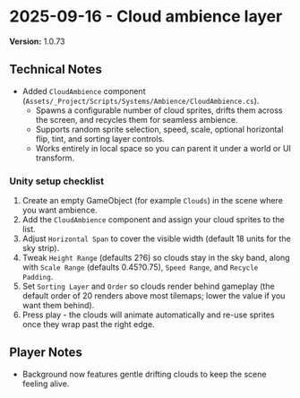 # 2025-09-16 - Cloud ambience layer

**Version:** 1.0.73

## Technical Notes

- Added `CloudAmbience` component (`Assets/_Project/Scripts/Systems/Ambience/CloudAmbience.cs`).
  - Spawns a configurable number of cloud sprites, drifts them across the screen, and recycles them for seamless ambience.
  - Supports random sprite selection, speed, scale, optional horizontal flip, tint, and sorting layer controls.
  - Works entirely in local space so you can parent it under a world or UI transform.

### Unity setup checklist

1. Create an empty GameObject (for example `Clouds`) in the scene where you want ambience.
2. Add the `CloudAmbience` component and assign your cloud sprites to the list.
3. Adjust `Horizontal Span` to cover the visible width (default 18 units for the sky strip).
4. Tweak `Height Range` (defaults 2?6) so clouds stay in the sky band, along with `Scale Range` (defaults 0.45?0.75), `Speed Range`, and `Recycle Padding`. 
5. Set `Sorting Layer` and `Order` so clouds render behind gameplay (the default order of 20 renders above most tilemaps; lower the value if you want them behind).
6. Press play - the clouds will animate automatically and re-use sprites once they wrap past the right edge.

## Player Notes

- Background now features gentle drifting clouds to keep the scene feeling alive.







